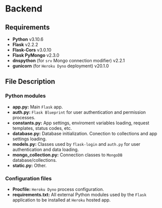 # Backend
## Requirements
- **Python** v3.10.6
- **Flask** v2.2.2
- **Flask-Cors** v3.0.10
- **Flask PyMongo** v2.3.0
- **dnspython** (for `srv` Mongo connection modifier) v2.2.1
- **gunicorn** (for `Heroku Dyno` deployment) v20.1.0

## File Description
### Python modules
- **app.py:** Main `Flask` app.
- **auth.py:** `Flask Blueprint` for user authentication and permission processes.
- **constants.py:** App settings, enviroment variables loading, request templates, status codes, etc.
- **database.py:** Database initialization. Conection to collections and app settings loading.
- **models.py:** Classes used by `flask-login` and `auth.py` for user authentication and data loading.
- **mongo_collection.py:** Connection classes to `MongoDB` database/collections.
- **static.py:** Other.
### Configuration files
- **Procfile:** `Heroku Dyno` process configuration.
- **requirements.txt:** All external Python modules used by the `Flask` application to be installed at `Heroku` hosted app.
